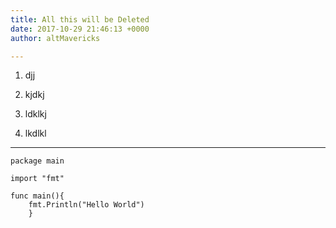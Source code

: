 ```yaml
---
title: All this will be Deleted
date: 2017-10-29 21:46:13 +0000
author: altMavericks

---
```

1. djj

2. kjdkj

3. ldklkj

4. lkdlkl

---

    package main 
    
    import "fmt"
    
    func main(){
    	fmt.Println("Hello World")
        }
        